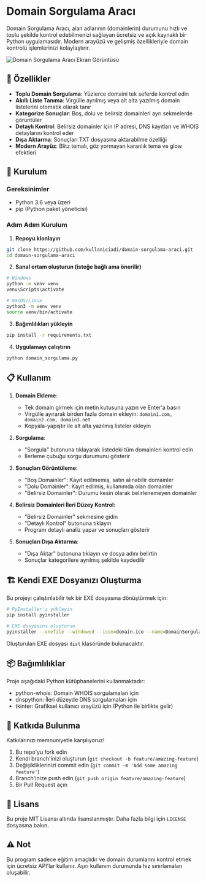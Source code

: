 # Domain Sorgulama Aracı

Domain Sorgulama Aracı, alan adlarının (domainlerin) durumunu hızlı ve toplu şekilde kontrol edebilmenizi sağlayan ücretsiz ve açık kaynaklı bir Python uygulamasıdır. Modern arayüzü ve gelişmiş özellikleriyle domain kontrolü işlemlerinizi kolaylaştırır.

![Domain Sorgulama Aracı Ekran Görüntüsü](./screenshots/main_screen.png)

## 🚀 Özellikler

- **Toplu Domain Sorgulama**: Yüzlerce domaini tek seferde kontrol edin
- **Akıllı Liste Tanıma**: Virgülle ayrılmış veya alt alta yazılmış domain listelerini otomatik olarak tanır
- **Kategorize Sonuçlar**: Boş, dolu ve belirsiz domainleri ayrı sekmelerde görüntüler 
- **Detaylı Kontrol**: Belirsiz domainler için IP adresi, DNS kayıtları ve WHOIS detaylarını kontrol eder
- **Dışa Aktarma**: Sonuçları TXT dosyasına aktarabilme özelliği
- **Modern Arayüz**: Blitz temalı, göz yormayan karanlık tema ve glow efektleri

## 🔧 Kurulum

### Gereksinimler

- Python 3.6 veya üzeri
- pip (Python paket yöneticisi)

### Adım Adım Kurulum

1. **Repoyu klonlayın**

```bash
git clone https://github.com/kullaniciadi/domain-sorgulama-araci.git
cd domain-sorgulama-araci
```

2. **Sanal ortam oluşturun (isteğe bağlı ama önerilir)**

```bash
# Windows
python -m venv venv
venv\Scripts\activate

# macOS/Linux
python3 -m venv venv
source venv/bin/activate
```

3. **Bağımlılıkları yükleyin**

```bash
pip install -r requirements.txt
```

4. **Uygulamayı çalıştırın**

```bash
python domain_sorgulama.py
```

## 📋 Kullanım

1. **Domain Ekleme**:
   - Tek domain girmek için metin kutusuna yazın ve Enter'a basın
   - Virgülle ayırarak birden fazla domain ekleyin: `domain1.com, domain2.com, domain3.net`
   - Kopyala-yapıştır ile alt alta yazılmış listeler ekleyin

2. **Sorgulama**:
   - "Sorgula" butonuna tıklayarak listedeki tüm domainleri kontrol edin
   - İlerleme çubuğu sorgu durumunu gösterir

3. **Sonuçları Görüntüleme**:
   - "Boş Domainler": Kayıt edilmemiş, satın alınabilir domainler
   - "Dolu Domainler": Kayıt edilmiş, kullanımda olan domainler
   - "Belirsiz Domainler": Durumu kesin olarak belirlenemeyen domainler

4. **Belirsiz Domainleri İleri Düzey Kontrol**:
   - "Belirsiz Domainler" sekmesine gidin
   - "Detaylı Kontrol" butonuna tıklayın
   - Program detaylı analiz yapar ve sonuçları gösterir

5. **Sonuçları Dışa Aktarma**:
   - "Dışa Aktar" butonuna tıklayın ve dosya adını belirtin
   - Sonuçlar kategorilere ayrılmış şekilde kaydedilir

## 🏗️ Kendi EXE Dosyanızı Oluşturma

Bu projeyi çalıştırılabilir tek bir EXE dosyasına dönüştürmek için:

```bash
# PyInstaller'ı yükleyin
pip install pyinstaller

# EXE dosyasını oluşturun
pyinstaller --onefile --windowed --icon=domain.ico --name=DomainSorgulama domain_sorgulama.py
```

Oluşturulan EXE dosyası `dist` klasöründe bulunacaktır.

## 📦 Bağımlılıklar

Proje aşağıdaki Python kütüphanelerini kullanmaktadır:

- python-whois: Domain WHOIS sorgulamaları için
- dnspython: İleri düzeyde DNS sorgulamaları için
- tkinter: Grafiksel kullanıcı arayüzü için (Python ile birlikte gelir)

## 🤝 Katkıda Bulunma

Katkılarınızı memnuniyetle karşılıyoruz!

1. Bu repo'yu fork edin
2. Kendi branch'inizi oluşturun (`git checkout -b feature/amazing-feature`)
3. Değişikliklerinizi commit edin (`git commit -m 'Add some amazing feature'`)
4. Branch'inize push edin (`git push origin feature/amazing-feature`)
5. Bir Pull Request açın

## 📄 Lisans

Bu proje MIT Lisansı altında lisanslanmıştır. Daha fazla bilgi için `LICENSE` dosyasına bakın.

## ⚠️ Not

Bu program sadece eğitim amaçlıdır ve domain durumlarını kontrol etmek için ücretsiz API'lar kullanır. Aşırı kullanım durumunda hız sınırlamaları oluşabilir.

